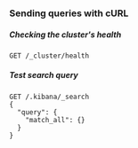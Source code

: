 ### Sending queries with cURL

##### Checking the cluster's health

```
GET /_cluster/health
```

##### Test search query

```
GET /.kibana/_search
{
  "query": {
    "match_all": {}
  }
}
```
